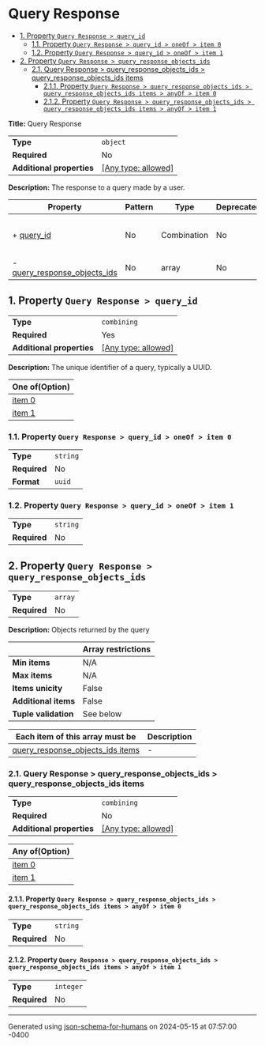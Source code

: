 # Query Response

- [1. Property `Query Response > query_id`](#query_id)
  - [1.1. Property `Query Response > query_id > oneOf > item 0`](#query_id_oneOf_i0)
  - [1.2. Property `Query Response > query_id > oneOf > item 1`](#query_id_oneOf_i1)
- [2. Property `Query Response > query_response_objects_ids`](#query_response_objects_ids)
  - [2.1. Query Response > query_response_objects_ids > query_response_objects_ids items](#autogenerated_heading_2)
    - [2.1.1. Property `Query Response > query_response_objects_ids > query_response_objects_ids items > anyOf > item 0`](#query_response_objects_ids_items_anyOf_i0)
    - [2.1.2. Property `Query Response > query_response_objects_ids > query_response_objects_ids items > anyOf > item 1`](#query_response_objects_ids_items_anyOf_i1)

**Title:** Query Response

|                           |                                                                           |
| ------------------------- | ------------------------------------------------------------------------- |
| **Type**                  | `object`                                                                  |
| **Required**              | No                                                                        |
| **Additional properties** | [[Any type: allowed]](# "Additional Properties of any type are allowed.") |

**Description:** The response to a query made by a user.

| Property                                                     | Pattern | Type        | Deprecated | Definition | Title/Description                                   |
| ------------------------------------------------------------ | ------- | ----------- | ---------- | ---------- | --------------------------------------------------- |
| + [query_id](#query_id )                                     | No      | Combination | No         | -          | The unique identifier of a query, typically a UUID. |
| - [query_response_objects_ids](#query_response_objects_ids ) | No      | array       | No         | -          | Objects returned by the query                       |

## <a name="query_id"></a>1. Property `Query Response > query_id`

|                           |                                                                           |
| ------------------------- | ------------------------------------------------------------------------- |
| **Type**                  | `combining`                                                               |
| **Required**              | Yes                                                                       |
| **Additional properties** | [[Any type: allowed]](# "Additional Properties of any type are allowed.") |

**Description:** The unique identifier of a query, typically a UUID.

| One of(Option)               |
| ---------------------------- |
| [item 0](#query_id_oneOf_i0) |
| [item 1](#query_id_oneOf_i1) |

### <a name="query_id_oneOf_i0"></a>1.1. Property `Query Response > query_id > oneOf > item 0`

|              |          |
| ------------ | -------- |
| **Type**     | `string` |
| **Required** | No       |
| **Format**   | `uuid`   |

### <a name="query_id_oneOf_i1"></a>1.2. Property `Query Response > query_id > oneOf > item 1`

|              |          |
| ------------ | -------- |
| **Type**     | `string` |
| **Required** | No       |

## <a name="query_response_objects_ids"></a>2. Property `Query Response > query_response_objects_ids`

|              |         |
| ------------ | ------- |
| **Type**     | `array` |
| **Required** | No      |

**Description:** Objects returned by the query

|                      | Array restrictions |
| -------------------- | ------------------ |
| **Min items**        | N/A                |
| **Max items**        | N/A                |
| **Items unicity**    | False              |
| **Additional items** | False              |
| **Tuple validation** | See below          |

| Each item of this array must be                                       | Description |
| --------------------------------------------------------------------- | ----------- |
| [query_response_objects_ids items](#query_response_objects_ids_items) | -           |

### <a name="autogenerated_heading_2"></a>2.1. Query Response > query_response_objects_ids > query_response_objects_ids items

|                           |                                                                           |
| ------------------------- | ------------------------------------------------------------------------- |
| **Type**                  | `combining`                                                               |
| **Required**              | No                                                                        |
| **Additional properties** | [[Any type: allowed]](# "Additional Properties of any type are allowed.") |

| Any of(Option)                                       |
| ---------------------------------------------------- |
| [item 0](#query_response_objects_ids_items_anyOf_i0) |
| [item 1](#query_response_objects_ids_items_anyOf_i1) |

#### <a name="query_response_objects_ids_items_anyOf_i0"></a>2.1.1. Property `Query Response > query_response_objects_ids > query_response_objects_ids items > anyOf > item 0`

|              |          |
| ------------ | -------- |
| **Type**     | `string` |
| **Required** | No       |

#### <a name="query_response_objects_ids_items_anyOf_i1"></a>2.1.2. Property `Query Response > query_response_objects_ids > query_response_objects_ids items > anyOf > item 1`

|              |           |
| ------------ | --------- |
| **Type**     | `integer` |
| **Required** | No        |

----------------------------------------------------------------------------------------------------------------------------
Generated using [json-schema-for-humans](https://github.com/coveooss/json-schema-for-humans) on 2024-05-15 at 07:57:00 -0400
